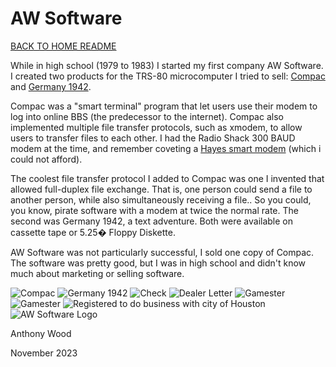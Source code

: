 # AW Software
[BACK TO HOME README](../readme.md)

While in high school (1979 to 1983) I started my first company AW Software.  I created two products for the TRS-80 microcomputer I tried to sell: [Compac](./../TRS-80/compac/readme.md) and [Germany 1942](./../TRS-80/germany1942/readme.md).    

Compac was  a "smart terminal" program that let users use their modem to log into online BBS (the predecessor to the internet).  Compac also implemented multiple file transfer protocols, such as xmodem,  to allow users to transfer files to each other.  I had the Radio Shack 300 BAUD modem at the time, and remember coveting a [Hayes smart modem](https://en.wikipedia.org/wiki/Hayes_Microcomputer_Products) (which i could not afford).

The coolest file transfer protocol I added to Compac was one I invented that allowed full-duplex file exchange. That is, one person could send a file to another person, while also simultaneously receiving a file..  So you could, you know, pirate software with a modem at twice the normal rate.  The second was Germany 1942, a text adventure.   Both were available on cassette tape or 5.25� Floppy Diskette.   

AW Software was not particularly successful, I sold one copy of Compac.  The software was pretty good, but I was in high school and didn't know much about marketing or selling software.


![Compac](./../scans/compac-cover.75dpi.jpg)
![Germany 1942](./../scans/germany-1942-frontcover.jpg)
![Check](./../scans/1983-6-18-awsoftware-check.jpg)
![Dealer Letter](./../scans/awsoftware-dealer-letter.jpg)
![Gamester](./../scans/1983-gamster-germany-1942.jpg)
![Gamester](./../scans/1983-7-6-gamster-germany.jpg)
![Registered to do business with city of Houston](../scans/1983-6-6-aw-software-registration.jpg)
![AW Software Logo](../scans/awsoftware-logo-original.jpg)

Anthony Wood

November 2023